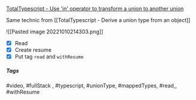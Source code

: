[TotalTypescript - Use 'in' operator to transform a union to another union](https://www.totaltypescript.com/tips/use-in-operator-to-transform-a-union-to-another-union)

Same technic from [[TotalTypescript - Derive a union type from an object]]

![[Pasted image 20221010214303.png]]

- [x] Read
- [x] Create resume
- [x] Put tag `read` and `withResume`

##### Tags
#video, #fullStack , #typescript, #unionType, #mappedTypes, #read,, #withResume 
